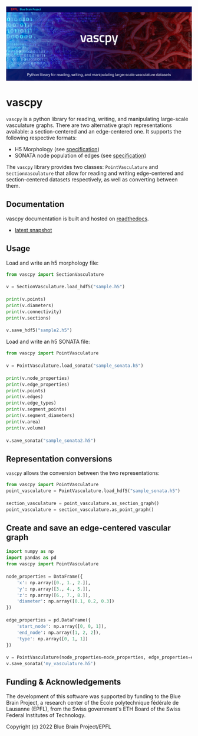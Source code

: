 ![vascpy Logo](doc/source/logo/BBP-vascpy.jpg)

vascpy
======

`vascpy` is a python library for reading, writing, and manipulating large-scale vasculature graphs. There are two alternative graph representations available: a section-centered and an edge-centered one. It supports the following respective formats:

* H5 Morphology (see [specification](https://morphology-documentation.readthedocs.io/en/latest/h5-vasc-graph.html))
* SONATA node population of edges (see [specification](https://github.com/AllenInstitute/sonata/blob/master/docs/SONATA_DEVELOPER_GUIDE.md))

The `vascpy` library provides two classes: `PointVasculature` and `SectionVasculature` that allow for reading and writing edge-centered and section-centered datasets respectively, as well as converting between them.

Documentation
-------------
vascpy documentation is built and hosted on [readthedocs](https://readthedocs.org/).
* [latest snapshot](http://neurom.readthedocs.org/en/latest/)

Usage
-----

Load and write an h5 morphology file:

```python
from vascpy import SectionVasculature

v = SectionVasculature.load_hdf5("sample.h5")

print(v.points)
print(v.diameters)
print(v.connectivity)
print(v.sections)

v.save_hdf5("sample2.h5")
```

Load and write an h5 SONATA file:
```python
from vascpy import PointVasculature

v = PointVasculature.load_sonata("sample_sonata.h5")

print(v.node_properties)
print(v.edge_properties)
print(v.points)
print(v.edges)
print(v.edge_types)
print(v.segment_points)
print(v.segment_diameters)
print(v.area)
print(v.volume)

v.save_sonata("sample_sonata2.h5")
```

Representation conversions
-----------

`vascpy` allows the conversion between the two representations:

```python
from vascpy import PointVasculature
point_vasculature = PointVasculature.load_hdf5("sample_sonata.h5")

section_vasculature = point_vasculature.as_section_graph()
point_vasculature = section_vasculature.as_point_graph()
```

Create and save an edge-centered vascular graph
-----------------------------------------------

```python
import numpy as np
import pandas as pd
from vascpy import PointVasculature

node_properties = DataFrame({
    'x': np.array([0., 1., 2.]),
    'y': np.array([3., 4., 5.]),
    'z': np.array([6., 7., 8.]),
    'diameter': np.array([0.1, 0.2, 0.3])
})

edge_properties = pd.DataFrame({
    'start_node': np.array([0, 0, 1]),
    'end_node': np.array([1, 2, 2]),
    'type': np.array([0, 1, 1])
})

v = PointVasculature(node_properties=node_properties, edge_properties=edge_properties)
v.save_sonata('my_vasculature.h5')
```
Funding & Acknowledgements
-------------------------

The development of this software was supported by funding to the Blue Brain Project, a research center of the École polytechnique fédérale de Lausanne (EPFL), from the Swiss government's ETH Board of the Swiss Federal Institutes of Technology.

Copyright (c) 2022 Blue Brain Project/EPFL
